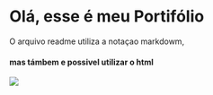 # Olá, esse é meu Portifólio
O arquivo readme utiliza a notaçao markdowm, <h4> mas támbem e possivel utilizar o html</h4>
<img src="imagens/unes.png"/>